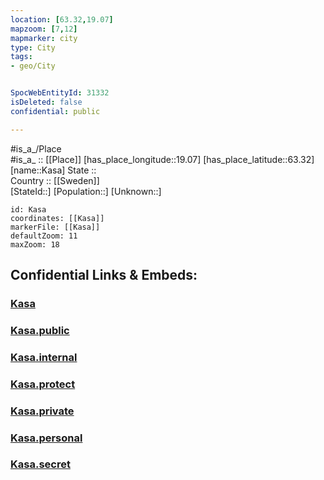 ```yaml
---
location: [63.32,19.07] 
mapzoom: [7,12] 
mapmarker: city 
type: City
tags:
- geo/City


SpocWebEntityId: 31332
isDeleted: false
confidential: public

---
```

#is_a_/Place  
#is_a_ :: [[Place]] 
[has_place_longitude::19.07] 
[has_place_latitude::63.32] 
[name::Kasa] 
State ::  
Country :: [[Sweden]]  
[StateId::] 
[Population::] 
[Unknown::] 


```leaflet
id: Kasa
coordinates: [[Kasa]] 
markerFile: [[Kasa]] 
defaultZoom: 11 
maxZoom: 18
```


## Confidential Links & Embeds: 

### [Kasa](/_Standards/Earth/Continent/Europe/Europe~North/Sweden/Provinces~Sweden/Västernorrland/City/Kasa.md) 

### [Kasa.public](/_public/Earth/Continent/Europe/Europe~North/Sweden/Provinces~Sweden/Västernorrland/City/Kasa.public.md) 

### [Kasa.internal](/_internal/Earth/Continent/Europe/Europe~North/Sweden/Provinces~Sweden/Västernorrland/City/Kasa.internal.md) 

### [Kasa.protect](/_protect/Earth/Continent/Europe/Europe~North/Sweden/Provinces~Sweden/Västernorrland/City/Kasa.protect.md) 

### [Kasa.private](/_private/Earth/Continent/Europe/Europe~North/Sweden/Provinces~Sweden/Västernorrland/City/Kasa.private.md) 

### [Kasa.personal](/_personal/Earth/Continent/Europe/Europe~North/Sweden/Provinces~Sweden/Västernorrland/City/Kasa.personal.md) 

### [Kasa.secret](/_secret/Earth/Continent/Europe/Europe~North/Sweden/Provinces~Sweden/Västernorrland/City/Kasa.secret.md)

